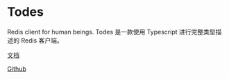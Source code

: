 # Todes

Redis client for human beings.
Todes 是一款使用 Typescript 进行完整类型描述的 Redis 客户端。

[文档](https://isatiso.github.io/todes)

[Github](https://github.com/isatiso/todes)
